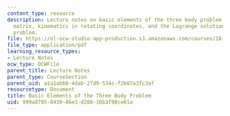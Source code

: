 ```yaml
---
content_type: resource
description: Lecture notes on basic elements of the three body problem, the rotation
  matrix, kinematics in rotating coordinates, and the Lagrange solutions of the three-body
  problem.
file: https://ol-ocw-studio-app-production.s3.amazonaws.com/courses/16-346-astrodynamics-fall-2008/999a8785043086e3d28816b3f98ce01a_lec_24.pdf
file_type: application/pdf
learning_resource_types:
- Lecture Notes
ocw_type: OCWFile
parent_title: Lecture Notes
parent_type: CourseSection
parent_uid: a1a1abb8-4dab-27d9-534c-f2b87a3fc3af
resourcetype: Document
title: Basic Elements of the Three Body Problem
uid: 999a8785-0430-86e3-d288-16b3f98ce01a
---
```

